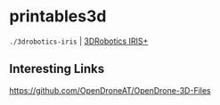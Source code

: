 # printables3d

`./3drobotics-iris` | [3DRobotics IRIS+](https://www.myminifactory.com/object/3d-print-3drobotics-iris-19615)


## Interesting Links

https://github.com/OpenDroneAT/OpenDrone-3D-Files